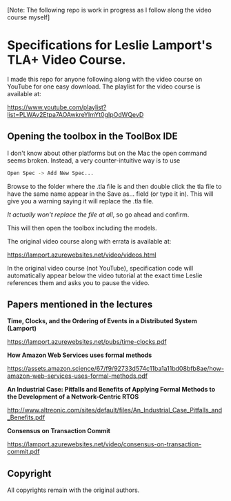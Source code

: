 [Note: The following repo is work in progress as I follow along the video course myself]

# Specifications for Leslie Lamport's TLA+ Video Course.

I made this repo for anyone following along with the video course on YouTube for one easy download. 
The playlist for the video course is available at:

https://www.youtube.com/playlist?list=PLWAv2Etpa7AOAwkreYImYt0gIpOdWQevD

## Opening the toolbox in the ToolBox IDE
I don't know about other platforms but on the Mac the open command seems broken. Instead, a very counter-intuitive way is to use 
```bash
Open Spec -> Add New Spec...
```
Browse to the folder where the .tla file is and then double click the tla file to have the same name appear in the Save as... field (or type it in). This will give you a warning saying it will replace the .tla file. 

_It actually won't replace the file at all_, so go ahead and confirm. 

This will then open the toolbox including the models.


The original video course along with errata is available at: 

https://lamport.azurewebsites.net/video/videos.html

In the original video course (not YouTube), specification code will automatically appear below the video tutorial at the exact time Leslie references them and asks you to pause the video. 

## Papers mentioned in the lectures

**Time, Clocks, and the Ordering of Events in a Distributed System (Lamport)**

https://lamport.azurewebsites.net/pubs/time-clocks.pdf

**How Amazon Web Services uses formal methods**

https://assets.amazon.science/67/f9/92733d574c11ba1a11bd08bfb8ae/how-amazon-web-services-uses-formal-methods.pdf

**An Industrial Case: Pitfalls and Benefits of Applying Formal Methods to the Development of a Network-Centric RTOS**

http://www.altreonic.com/sites/default/files/An_Industrial_Case_Pitfalls_and_Benefits.pdf

**Consensus on Transaction Commit**

https://lamport.azurewebsites.net/video/consensus-on-transaction-commit.pdf

## Copyright
All copyrights remain with the original authors.
